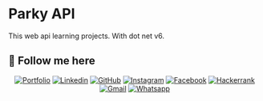 
# Parky API

This web api learning projects. With dot net v6.



## 🔗 Follow me here
<p style="text-align:center">
    <a href="https://hasibul-hasan.netlify.app/"><img src="https://img.shields.io/badge/my_portfolio-000?style=for-the-badge&logo=ko-fi&logoColor=white" alt="Portfolio"></a>
    <a href="https://www.linkedin.com/in/iam-hasibulhasan/"><img src="https://img.shields.io/badge/linkedin-0A66C2?style=for-the-badge&logo=linkedin&logoColor=white" alt="Linkedin"></a>
    <a href="https://github.com/iamhasibulhasan"><img src="https://img.shields.io/badge/github-000?style=for-the-badge&logo=github&logoColor=white" alt="GitHub"></a>
    <a href="https://www.instagram.com/iamtheridu/"><img src="https://img.shields.io/badge/instagram-F56040?style=for-the-badge&logo=instagram&logoColor=white" alt="Instagram"></a>
    <a href="https://www.facebook.com/iamtheridu/"><img src="https://img.shields.io/badge/facebook-025FB1?style=for-the-badge&logo=facebook&logoColor=white" alt="Facebook"></a>
    <a href="https://www.hackerrank.com/Hasibul"><img src="https://img.shields.io/badge/hackerrank-1BA94C?style=for-the-badge&logo=hackerrank&logoColor=white" alt="Hackerrank"></a>
    <a href="mailto:mdhasibulhasan.dev@gmail.com"><img src="https://img.shields.io/badge/gmail-D14836?style=for-the-badge&logo=gmail&logoColor=white" alt="Gmail"></a>
    <a href="tel:+8801747979703"><img src="https://img.shields.io/badge/whatsapp-1BA93B?style=for-the-badge&logo=whatsapp&logoColor=white" alt="Whatsapp"></a>

</p>


